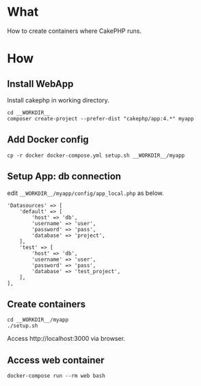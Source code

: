 # What

How to create containers where CakePHP runs.
# How

## Install WebApp

Install cakephp in working directory.
```
cd __WORKDIR__
composer create-project --prefer-dist "cakephp/app:4.*" myapp
```

## Add Docker config
```
cp -r docker docker-compose.yml setup.sh __WORKDIR__/myapp
```
## Setup App: db connection

edit `__WORKDIR__/myapp/config/app_local.php` as below.

```
'Datasources' => [
    'default' => [
        'host' => 'db',
        'username' => 'user',
        'password' => 'pass',
        'database' => 'project',
    ],
    'test' => [
        'host' => 'db',
        'username' => 'user',
        'password' => 'pass',
        'database' => 'test_project',
    ],
],
```
## Create containers
```
cd __WORKDIR__/myapp
./setup.sh
```
Access http://localhost:3000 via browser.

## Access web container
```
docker-compose run --rm web bash
```
